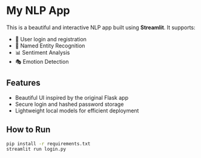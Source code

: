 # My NLP App

This is a beautiful and interactive NLP app built using **Streamlit**. It supports:
- 🔐 User login and registration
- 🧠 Named Entity Recognition
- 📊 Sentiment Analysis
- 🎭 Emotion Detection

## Features
- Beautiful UI inspired by the original Flask app
- Secure login and hashed password storage
- Lightweight local models for efficient deployment

## How to Run
```bash
pip install -r requirements.txt
streamlit run login.py
